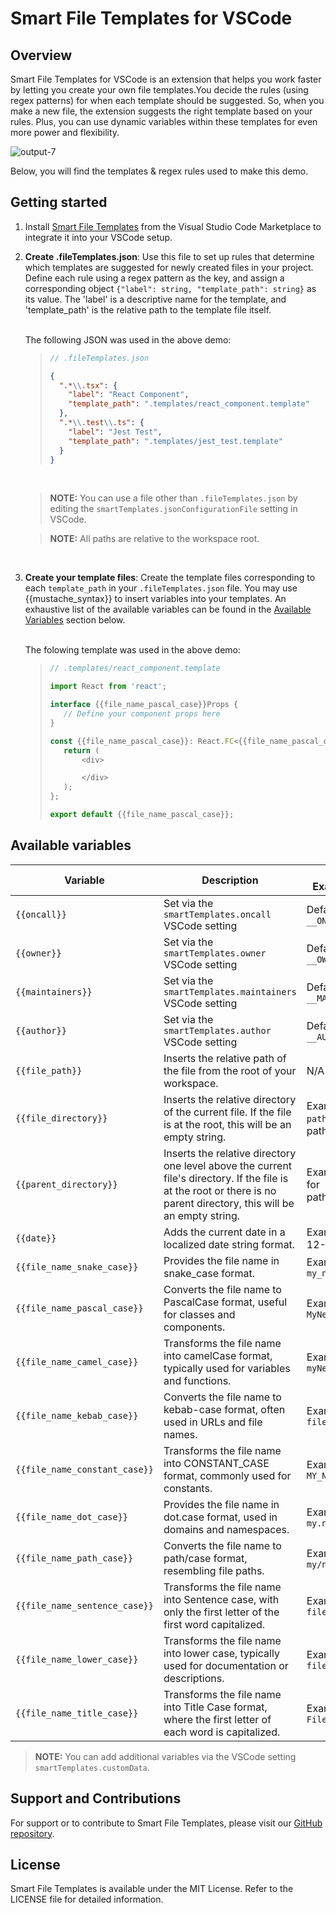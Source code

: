 # Smart File Templates for VSCode

## Overview

Smart File Templates for VSCode is an extension that helps you work faster by letting you create your own file templates.You decide the rules (using regex patterns) for when each template should be suggested. So, when you make a new file, the extension suggests the right template based on your rules. Plus, you can use dynamic variables within these templates for even more power and flexibility.

![output-7](https://github.com/tnesbitt210/smart-file-templates/assets/10647853/4912072f-82e8-4449-b8de-0cf605aa6a33)

Below, you will find the templates & regex rules used to make this demo.

## Getting started

1.  Install [Smart File Templates](https://marketplace.visualstudio.com/items?itemName=TrevorNesbitt.smart-file-templates) from the Visual Studio Code Marketplace to integrate it into your VSCode setup.
    <br>

2.  **Create .fileTemplates.json**: Use this file to set up rules that determine which templates are suggested for newly created files in your project. Define each rule using a regex pattern as the key, and assign a corresponding object `{"label": string, "template_path": string}` as its value. The 'label' is a descriptive name for the template, and 'template_path' is the relative path to the template file itself.

    <br>
    The following JSON was used in the above demo:

    > ```js
    > // .fileTemplates.json
    > ```
    >
    > ```json
    > {
    >   ".*\\.tsx": {
    >     "label": "React Component",
    >     "template_path": ".templates/react_component.template"
    >   },
    >   ".*\\.test\\.ts": {
    >     "label": "Jest Test",
    >     "template_path": ".templates/jest_test.template"
    >   }
    > }
    > ```

    <br>

    > **NOTE:** You can use a file other than `.fileTemplates.json` by editing the `smartTemplates.jsonConfigurationFile` setting in VSCode.

    > **NOTE:** All paths are relative to the workspace root.

    <br>

3.  **Create your template files**: Create the template files corresponding to each `template_path` in your `.fileTemplates.json` file. You may use {{mustache_syntax}} to insert variables into your templates. An exhaustive list of the available variables can be found in the [Available Variables](#available-variables) section below.

    <br>
    The folowing template was used in the above demo:

    > ```js
    > // .templates/react_component.template
    >
    > import React from 'react';
    >
    > interface {{file_name_pascal_case}}Props {
    >    // Define your component props here
    > }
    >
    > const {{file_name_pascal_case}}: React.FC<{{file_name_pascal_case}}Props> = (props) => {
    >    return (
    >        <div>
    >
    >        </div>
    >    );
    > };
    >
    > export default {{file_name_pascal_case}};
    > ```

## Available variables

| Variable                      | Description                                                                                                                                                            | Default / Example Value                       |
| ----------------------------- | ---------------------------------------------------------------------------------------------------------------------------------------------------------------------- | --------------------------------------------- |
| `{{oncall}}`                  | Set via the `smartTemplates.oncall` VSCode setting                                                                                                                     | Default: `__ONCALL__`                         |
| `{{owner}}`                   | Set via the `smartTemplates.owner` VSCode setting                                                                                                                      | Default: `__OWNER__`                          |
| `{{maintainers}}`             | Set via the `smartTemplates.maintainers` VSCode setting                                                                                                                | Default: `__MAINTAINERS__`                    |
| `{{author}}`                  | Set via the `smartTemplates.author` VSCode setting                                                                                                                     | Default: `__AUTHOR__`                         |
| `{{file_path}}`               | Inserts the relative path of the file from the root of your workspace.                                                                                                 | N/A                                           |
| `{{file_directory}}`          | Inserts the relative directory of the current file. If the file is at the root, this will be an empty string.                                                          | Example: `path/to/my` for path/to/my/file.txt |
| `{{parent_directory}}`        | Inserts the relative directory one level above the current file's directory. If the file is at the root or there is no parent directory, this will be an empty string. | Example: `path/to` for path/to/my/file.txt    |
| `{{date}}`                    | Adds the current date in a localized date string format.                                                                                                               | Example: 2023-12-21                           |
| `{{file_name_snake_case}}`    | Provides the file name in snake_case format.                                                                                                                           | Example: `my_new_file`                        |
| `{{file_name_pascal_case}}`   | Converts the file name to PascalCase format, useful for classes and components.                                                                                        | Example: `MyNewFile`                          |
| `{{file_name_camel_case}}`    | Transforms the file name into camelCase format, typically used for variables and functions.                                                                            | Example: `myNewFile`                          |
| `{{file_name_kebab_case}}`    | Converts the file name to kebab-case format, often used in URLs and file names.                                                                                        | Example: `my-new-file`                        |
| `{{file_name_constant_case}}` | Transforms the file name into CONSTANT_CASE format, commonly used for constants.                                                                                       | Example: `MY_NEW_FILE`                        |
| `{{file_name_dot_case}}`      | Provides the file name in dot.case format, used in domains and namespaces.                                                                                             | Example: `my.new.file`                        |
| `{{file_name_path_case}}`     | Converts the file name to path/case format, resembling file paths.                                                                                                     | Example: `my/new/file`                        |
| `{{file_name_sentence_case}}` | Transforms the file name into Sentence case, with only the first letter of the first word capitalized.                                                                 | Example: `My new file`                        |
| `{{file_name_lower_case}}`    | Transforms the file name into lower case, typically used for documentation or descriptions.                                                                            | Example: `my new file`                        |
| `{{file_name_title_case}}`    | Transforms the file name into Title Case format, where the first letter of each word is capitalized.                                                                   | Example: `My New File`                        |

> **NOTE:** You can add additional variables via the VSCode setting `smartTemplates.customData`.

## Support and Contributions

For support or to contribute to Smart File Templates, please visit our [GitHub repository](https://github.com/tnesbitt210/smart-file-templates).

## License

Smart File Templates is available under the MIT License. Refer to the LICENSE file for detailed information.
